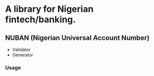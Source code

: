 # A library for Nigerian fintech/banking.

## NUBAN (**N**igerian **U**niversal **A**ccount **N**umber)

* Validator
* Generator

### Usage
